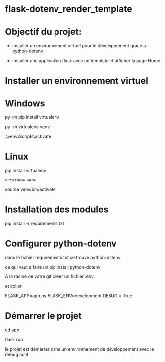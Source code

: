 # flask-dotenv_render_template

# Objectif du projet:

- installer un environnement virtuel pour le développement grace a python-dotenv

- installer une application flask avec un template et afficher la page Home

# Installer un environnement virtuel
# Windows

py -m pip install virtualenv

py -m virtualenv venv

.\venv\Scripts\activate

# Linux

pip install virtualenv 

virtualenv venv

source venv/bin/activate

# Installation des modules

pip install -r requirements.txt

# Configurer python-dotenv

dans le fichier requirements.txt se trouve python-dotenv

ce qui vaut a faire un pip install python-dotenv

A la racine de votre git créer un fichier .env

et coller

FLASK_APP=app.py
FLASK_ENV=development
DEBUG = True

# Démarrer le projet
cd app

flask run

le projet est démarrer dans un environnement de développement avec le debug actif
